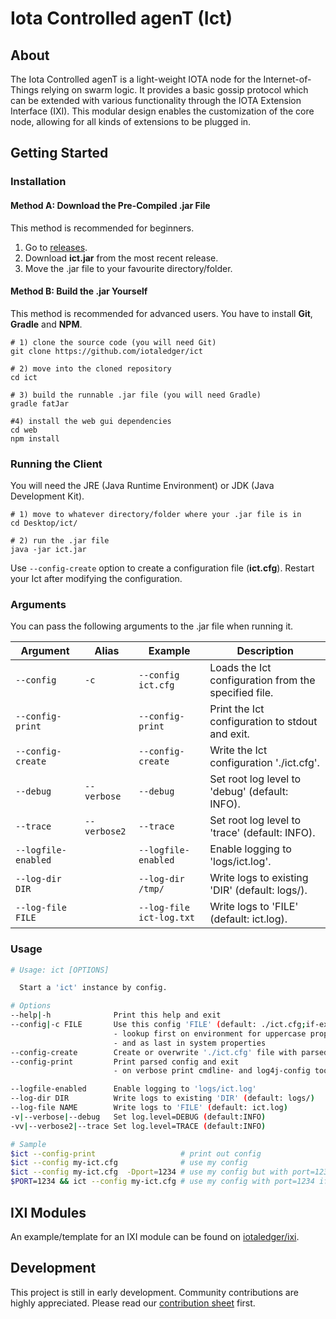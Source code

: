 # Iota Controlled agenT (Ict)

## About

The Iota Controlled agenT is a light-weight IOTA node for the Internet-of-Things relying on swarm logic.
It provides a basic gossip protocol which can be extended with various functionality through the IOTA Extension Interface (IXI).
This modular design enables the customization of the core node, allowing for all kinds of extensions to be plugged in.

## Getting Started

### Installation

#### Method A: Download the Pre-Compiled .jar File

This method is recommended for beginners.

1. Go to [releases](https://github.com/iotaledger/ict/releases).
2. Download **ict.jar** from the most recent release.
3. Move the .jar file to your favourite directory/folder.


#### Method B: Build the .jar Yourself

This method is recommended for advanced users. You have to install **Git**, **Gradle** and **NPM**.

```shell
# 1) clone the source code (you will need Git)
git clone https://github.com/iotaledger/ict

# 2) move into the cloned repository
cd ict

# 3) build the runnable .jar file (you will need Gradle)
gradle fatJar

#4) install the web gui dependencies
cd web
npm install
```

### Running the Client

You will need the JRE (Java Runtime Environment) or JDK (Java Development Kit).

```shell
# 1) move to whatever directory/folder where your .jar file is in
cd Desktop/ict/

# 2) run the .jar file
java -jar ict.jar
```

Use `--config-create` option to create a configuration file (**ict.cfg**). Restart your Ict after modifying the configuration.

### Arguments

You can pass the following arguments to the .jar file when running it.

Argument|Alias|Example|Description
---|---|---|---
`--config`|`-c`|`--config ict.cfg`|Loads the Ict configuration from the specified file.
`--config-print`| |`--config-print`|Print the Ict configuration to stdout and exit.
`--config-create`| |`--config-create`|Write the Ict configuration './ict.cfg'.
`--debug`|`--verbose`|`--debug`|Set root log level to 'debug' (default: INFO).
`--trace`|`--verbose2`|`--trace`|Set root log level to 'trace' (default: INFO).
`--logfile-enabled`| |`--logfile-enabled`|Enable logging to 'logs/ict.log'.
`--log-dir DIR`| |`--log-dir /tmp/`|Write logs to existing 'DIR' (default: logs/).
`--log-file FILE`| |`--log-file ict-log.txt`|Write logs to 'FILE' (default: ict.log).

### Usage 

```bash
# Usage: ict [OPTIONS]

  Start a 'ict' instance by config.

# Options
--help|-h              Print this help and exit
--config|-c FILE       Use this config 'FILE' (default: ./ict.cfg;if-exist)
                       - lookup first on environment for uppercase property keys
                       - and as last in system properties
--config-create        Create or overwrite './ict.cfg' file with parsed config
--config-print         Print parsed config and exit
                       - on verbose print cmdline- and log4j-config too

--logfile-enabled      Enable logging to 'logs/ict.log'
--log-dir DIR          Write logs to existing 'DIR' (default: logs/)
--log-file NAME        Write logs to 'FILE' (default: ict.log)
-v|--verbose|--debug   Set log.level=DEBUG (default:INFO)
-vv|--verbose2|--trace Set log.level=TRACE (default:INFO)

# Sample
$ict --config-print                   # print out config
$ict --config my-ict.cfg              # use my config
$ict --config my-ict.cfg  -Dport=1234 # use my config but with port=1234
$PORT=1234 && ict --config my-ict.cfg # use my config with port=1234 if not declared
```

## IXI Modules

An example/template for an IXI module can be found on [iotaledger/ixi](https://github.com/iotaledger/ixi).

## Development

This project is still in early development. Community contributions are highly appreciated. Please read our [contribution
sheet](/docs/CONTRIBUTE.md) first.
